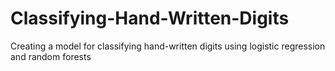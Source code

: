 # Classifying-Hand-Written-Digits
Creating a model for classifying hand-written digits using logistic regression and random forests
